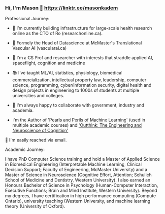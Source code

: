 ### Hi, I'm Mason 👋 https://linktr.ee/masonkadem

Professional Journey:

- 🔭 I’m currently building infrastructure for large-scale health research online as the CTO of Ro (researchonline.ca).

- 🧠 Formely the Head of Datascience at McMaster's Translational Vascular AI (vascularai.ca)

- 🚀 I'm a CS Prof and researcher with interests that straddle applied AI, spaceflight, cognition and medicine

- 📚 I’ve taught ML/AI, statistics, physiology, biomedical commercialization, intellectual property law, leadership, computer science, programming, cyber/information security, digital health and design projects in engineering to 1000s of students at multiple universities and colleges.

- 🤝 I'm always happy to collaborate with government, industry and academia.
 
- I'm the Author of ['Pearls and Perils of Machine Learning'](https://leanpub.com/pearlsandperilsofml) (used in multiple academic courses) 
and ['Outthink: The Engineering and Neuroscience of Cognition'](https://leanpub.com/outthink)

📧 I'm easily reached via email.

Academic Journey: 

I have PhD Computer Science training and hold a Master of Applied Science in Biomedical Engineering (Interpretable Machine Learning, Clinical Decision Support; Faculty of Engineering, McMaster University) and a Master of Science in Neuroscience (Cognitive Effort, Attention; Schulich School of Medicine and Dentistry, Western University). I also earned an Honours Bachelor of Science in Psychology (Human-Computer Interaction, Executive Functions; Brain and Mind Institute, Western University). Beyond my degrees, I have certification in high performance computing (Compute Ontario), university teaching (Western University, and machine learning theory (University of Oxford).
